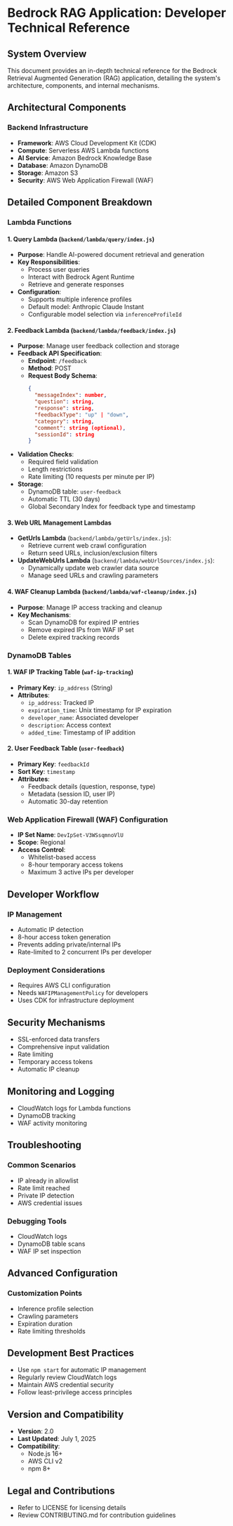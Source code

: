 # Bedrock RAG Application: Developer Technical Reference

## System Overview

This document provides an in-depth technical reference for the Bedrock Retrieval Augmented Generation (RAG) application, detailing the system's architecture, components, and internal mechanisms.

## Architectural Components

### Backend Infrastructure
- **Framework**: AWS Cloud Development Kit (CDK)
- **Compute**: Serverless AWS Lambda functions
- **AI Service**: Amazon Bedrock Knowledge Base
- **Database**: Amazon DynamoDB
- **Storage**: Amazon S3
- **Security**: AWS Web Application Firewall (WAF)

## Detailed Component Breakdown

### Lambda Functions

#### 1. Query Lambda (`backend/lambda/query/index.js`)
- **Purpose**: Handle AI-powered document retrieval and generation
- **Key Responsibilities**:
  - Process user queries
  - Interact with Bedrock Agent Runtime
  - Retrieve and generate responses
- **Configuration**:
  - Supports multiple inference profiles
  - Default model: Anthropic Claude Instant
  - Configurable model selection via `inferenceProfileId`

#### 2. Feedback Lambda (`backend/lambda/feedback/index.js`)
- **Purpose**: Manage user feedback collection and storage
- **Feedback API Specification**:
  - **Endpoint**: `/feedback`
  - **Method**: POST
  - **Request Body Schema**:
    ```json
    {
      "messageIndex": number,
      "question": string,
      "response": string,
      "feedbackType": "up" | "down",
      "category": string,
      "comment": string (optional),
      "sessionId": string
    }
    ```
- **Validation Checks**:
  - Required field validation
  - Length restrictions
  - Rate limiting (10 requests per minute per IP)
- **Storage**:
  - DynamoDB table: `user-feedback`
  - Automatic TTL (30 days)
  - Global Secondary Index for feedback type and timestamp

#### 3. Web URL Management Lambdas
- **GetUrls Lambda** (`backend/lambda/getUrls/index.js`):
  - Retrieve current web crawl configuration
  - Return seed URLs, inclusion/exclusion filters
- **UpdateWebUrls Lambda** (`backend/lambda/webUrlSources/index.js`):
  - Dynamically update web crawler data source
  - Manage seed URLs and crawling parameters

#### 4. WAF Cleanup Lambda (`backend/lambda/waf-cleanup/index.js`)
- **Purpose**: Manage IP access tracking and cleanup
- **Key Mechanisms**:
  - Scan DynamoDB for expired IP entries
  - Remove expired IPs from WAF IP set
  - Delete expired tracking records

### DynamoDB Tables

#### 1. WAF IP Tracking Table (`waf-ip-tracking`)
- **Primary Key**: `ip_address` (String)
- **Attributes**:
  - `ip_address`: Tracked IP
  - `expiration_time`: Unix timestamp for IP expiration
  - `developer_name`: Associated developer
  - `description`: Access context
  - `added_time`: Timestamp of IP addition

#### 2. User Feedback Table (`user-feedback`)
- **Primary Key**: `feedbackId`
- **Sort Key**: `timestamp`
- **Attributes**:
  - Feedback details (question, response, type)
  - Metadata (session ID, user IP)
  - Automatic 30-day retention

### Web Application Firewall (WAF) Configuration
- **IP Set Name**: `DevIpSet-V3WSsqmnoVlU`
- **Scope**: Regional
- **Access Control**:
  - Whitelist-based access
  - 8-hour temporary access tokens
  - Maximum 3 active IPs per developer

## Developer Workflow

### IP Management
- Automatic IP detection
- 8-hour access token generation
- Prevents adding private/internal IPs
- Rate-limited to 2 concurrent IPs per developer

### Deployment Considerations
- Requires AWS CLI configuration
- Needs `WAFIPManagementPolicy` for developers
- Uses CDK for infrastructure deployment

## Security Mechanisms
- SSL-enforced data transfers
- Comprehensive input validation
- Rate limiting
- Temporary access tokens
- Automatic IP cleanup

## Monitoring and Logging
- CloudWatch logs for Lambda functions
- DynamoDB tracking
- WAF activity monitoring

## Troubleshooting

### Common Scenarios
- IP already in allowlist
- Rate limit reached
- Private IP detection
- AWS credential issues

### Debugging Tools
- CloudWatch logs
- DynamoDB table scans
- WAF IP set inspection

## Advanced Configuration

### Customization Points
- Inference profile selection
- Crawling parameters
- Expiration duration
- Rate limiting thresholds

## Development Best Practices
- Use `npm start` for automatic IP management
- Regularly review CloudWatch logs
- Maintain AWS credential security
- Follow least-privilege access principles

## Version and Compatibility
- **Version**: 2.0
- **Last Updated**: July 1, 2025
- **Compatibility**:
  - Node.js 16+
  - AWS CLI v2
  - npm 8+

## Legal and Contributions
- Refer to LICENSE for licensing details
- Review CONTRIBUTING.md for contribution guidelines

